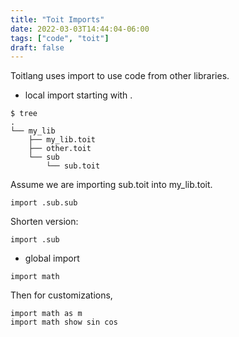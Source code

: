 ```yaml
---
title: "Toit Imports"
date: 2022-03-03T14:44:04-06:00
tags: ["code", "toit"]
draft: false
---
```


Toitlang uses import to use code from other libraries.

* local import starting with .

```shell
$ tree
.
└── my_lib
    ├── my_lib.toit
    ├── other.toit
    └── sub
        └── sub.toit
```

Assume we are importing sub.toit into my_lib.toit.

```
import .sub.sub
```

Shorten version:

```
import .sub
```

* global import

```
import math
```

Then for customizations,

```
import math as m
import math show sin cos
```
